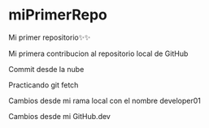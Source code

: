 # miPrimerRepo

Mi primer repositorio✨✨

Mi primera contribucion al repositorio local de GitHub

Commit desde la nube

Practicando git fetch

Cambios desde mi rama local con el nombre developer01

Cambios desde mi GitHub.dev
